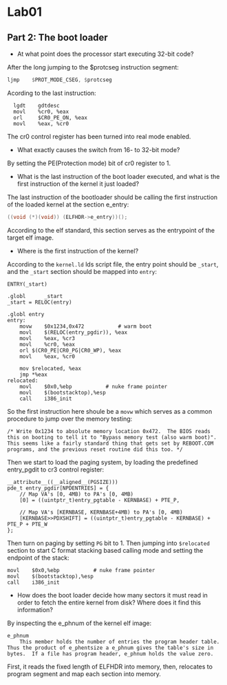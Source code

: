 # Lab01

## Part 2: The boot loader

- At what point does the processor start executing 32-bit code?

After the long jumping to the $protcseg instruction segment:
```asm
ljmp    $PROT_MODE_CSEG, $protcseg
```

Acording to the last instruction:

```
  lgdt    gdtdesc
  movl    %cr0, %eax
  orl     $CR0_PE_ON, %eax
  movl    %eax, %cr0
```

The cr0 control register has been turned into real mode enabled.

- What exactly causes the switch from 16- to 32-bit mode?

By setting the PE(Protection mode) bit of cr0 register to 1.

- What is the last instruction of the boot loader executed, and what is the first instruction of the kernel it just loaded?

The last instruction of the bootloader should be calling the first instruction of the loaded kernel at the section e_entry:
```C
((void (*)(void)) (ELFHDR->e_entry))();
```

According to the elf standard, this section serves as the entrypoint of the target elf image.

- Where is the first instruction of the kernel?

According to the `kernel.ld` lds script file, the entry point should be `_start`, and the `_start` section should be mapped into `entry`:

```
ENTRY(_start)

.globl		_start
_start = RELOC(entry)

.globl entry
entry:
	movw	$0x1234,0x472			# warm boot
    movl	$(RELOC(entry_pgdir)), %eax
	movl	%eax, %cr3
	movl	%cr0, %eax
	orl	$(CR0_PE|CR0_PG|CR0_WP), %eax
	movl	%eax, %cr0

	mov	$relocated, %eax
	jmp	*%eax
relocated:
	movl	$0x0,%ebp			# nuke frame pointer
	movl	$(bootstacktop),%esp
	call	i386_init
```

So the first instruction here shoule be a `movw` which serves as a common procedure to jump over the memory testing:

```
/* Write 0x1234 to absolute memory location 0x472.  The BIOS reads this on booting to tell it to "Bypass memory test (also warm boot)".  This seems like a fairly standard thing that gets set by REBOOT.COM programs, and the previous reset routine did this too. */
```

Then we start to load the paging system, by loading the predefined entry_pgdit to cr3 control register:

```
__attribute__((__aligned__(PGSIZE)))
pde_t entry_pgdir[NPDENTRIES] = {
	// Map VA's [0, 4MB) to PA's [0, 4MB)
	[0] = ((uintptr_t)entry_pgtable - KERNBASE) + PTE_P,

	// Map VA's [KERNBASE, KERNBASE+4MB) to PA's [0, 4MB)
    [KERNBASE>>PDXSHIFT] = ((uintptr_t)entry_pgtable - KERNBASE) + PTE_P + PTE_W
};
```

Then turn on paging by setting `PG` bit to 1. Then jumping into `$relocated` section to start C format stacking based calling mode and setting the endpoint of the stack:

```
movl	$0x0,%ebp			# nuke frame pointer
movl	$(bootstacktop),%esp
call	i386_init
```

- How does the boot loader decide how many sectors it must read in order to fetch the entire kernel from disk? Where does it find this information?

By inspecting the e_phnum of the kernel elf image:

```
e_phnum
    This member holds the number of entries the program header table. Thus the product of e_phentsize a e_phnum gives the table's size in bytes.  If a file has program header, e_phnum holds the value zero.
```

First, it reads the fixed length of ELFHDR into memory, then, relocates to program segment and map each section into memory.